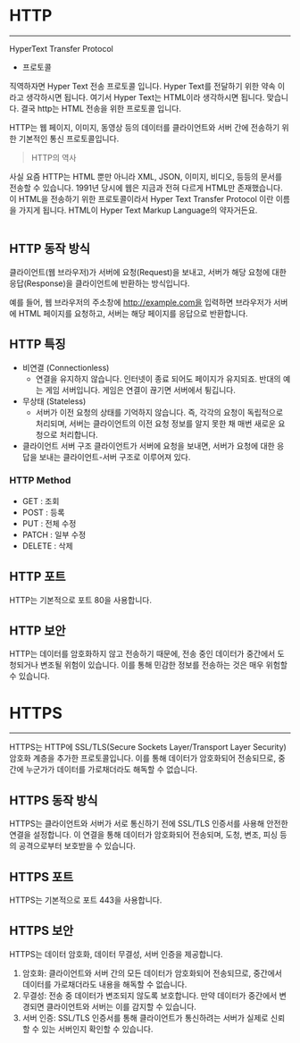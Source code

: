 <h1 id="http">HTTP</h1>
<hr />
<p>HyperText Transfer Protocol</p>
<ul>
<li>프로토콜</li>
</ul>
<p>직역하자면 Hyper Text 전송 프로토콜 입니다. Hyper Text를 전달하기 위한 약속 이라고 생각하시면 됩니다.  여기서 Hyper Text는 HTML이라 생각하시면 됩니다. 
맞습니다. 결국 http는 HTML 전송을 위한 프로토콜 입니다.</p>
<p>HTTP는 웹 페이지, 이미지, 동영상 등의 데이터를 클라이언트와 서버 간에 전송하기 위한 기본적인 통신 프로토콜입니다.</p>
<blockquote>
<p>HTTP의 역사</p>
</blockquote>
<p>사실 요즘 HTTP는 HTML 뿐만 아니라 XML, JSON, 이미지, 비디오, 등등의 문서를 전송할 수 있습니다.  1991년 당시에 웹은 지금과 전혀 다르게 HTML만 존재했습니다. 이 HTML을 전송하기 위한 프로토콜이라서 Hyper Text Transfer Protocol 이란 이름을 가지게 됩니다. HTML이 Hyper Text Markup Language의 약자거든요.</p>
<blockquote>
</blockquote>
<p>  <img alt="" src="https://velog.velcdn.com/images/taketheking/post/3bf5009b-9237-474e-b971-0ac7e6464c79/image.png" /></p>
<blockquote>
</blockquote>
<h2 id="http-동작-방식">HTTP 동작 방식</h2>
<p>클라이언트(웹 브라우저)가 서버에 요청(Request)을 보내고, 
서버가 해당 요청에 대한 응답(Response)을 클라이언트에 반환하는 방식입니다. </p>
<p>예를 들어, 웹 브라우저의 주소창에 <a href="http://example.com%EC%9D%84">http://example.com을</a> 입력하면 브라우저가 서버에 HTML 페이지를 요청하고, 서버는 해당 페이지를 응답으로 반환합니다.</p>
<h2 id="http-특징">HTTP 특징</h2>
<ul>
<li>비연결 (Connectionless)<ul>
<li>연결을 유지하지 않습니다. 인터넷이 종료 되어도 페이지가 유지되죠. 반대의 예는 게임 서버입니다. 게임은 연결이 끊기면 서버에서 튕깁니다.</li>
</ul>
</li>
<li>무상태 (Stateless)<ul>
<li>서버가 이전 요청의 상태를 기억하지 않습니다. 즉, 각각의 요청이 독립적으로 처리되며, 서버는 클라이언트의 이전 요청 정보를 알지 못한 채 매번 새로운 요청으로 처리합니다.</li>
</ul>
</li>
<li>클라이언트 서버 구조
클라이언트가 서버에 요청을 보내면, 서버가 요청에 대한 응답을 보내는 클라이언트-서버 구조로 이루어져 있다.</li>
</ul>
<h3 id="http-method">HTTP Method</h3>
<ul>
<li>GET : 조회</li>
<li>POST : 등록</li>
<li>PUT : 전체 수정</li>
<li>PATCH : 일부 수정</li>
<li>DELETE : 삭제</li>
</ul>
<h2 id="http-포트">HTTP 포트</h2>
<p>HTTP는 기본적으로 포트 80을 사용합니다.</p>
<h2 id="http-보안">HTTP 보안</h2>
<p>HTTP는 데이터를 암호화하지 않고 전송하기 때문에, 전송 중인 데이터가 중간에서 도청되거나 변조될 위험이 있습니다. 이를 통해 민감한 정보를 전송하는 것은 매우 위험할 수 있습니다.</p>
<h1 id="https">HTTPS</h1>
<hr />
<p>HTTPS는 HTTP에 SSL/TLS(Secure Sockets Layer/Transport Layer Security) 암호화 계층을 추가한 프로토콜입니다. 이를 통해 데이터가 암호화되어 전송되므로, 중간에 누군가가 데이터를 가로채더라도 해독할 수 없습니다.</p>
<h2 id="https-동작-방식">HTTPS 동작 방식</h2>
<p>HTTPS는 클라이언트와 서버가 서로 통신하기 전에 SSL/TLS 인증서를 사용해 안전한 연결을 설정합니다. 이 연결을 통해 데이터가 암호화되어 전송되며, 도청, 변조, 피싱 등의 공격으로부터 보호받을 수 있습니다.</p>
<h2 id="https-포트">HTTPS 포트</h2>
<p>HTTPS는 기본적으로 포트 443을 사용합니다.</p>
<h2 id="https-보안">HTTPS 보안</h2>
<p>HTTPS는 데이터 암호화, 데이터 무결성, 서버 인증을 제공합니다.</p>
<blockquote>
</blockquote>
<ol>
<li>암호화: 클라이언트와 서버 간의 모든 데이터가 암호화되어 전송되므로, 중간에서 데이터를 가로채더라도 내용을 해독할 수 없습니다.</li>
<li>무결성: 전송 중 데이터가 변조되지 않도록 보호합니다. 만약 데이터가 중간에서 변경되면 클라이언트와 서버는 이를 감지할 수 있습니다.</li>
<li>서버 인증: SSL/TLS 인증서를 통해 클라이언트가 통신하려는 서버가 실제로 신뢰할 수 있는 서버인지 확인할 수 있습니다.</li>
</ol>
<p><img alt="" src="https://velog.velcdn.com/images/taketheking/post/088330f9-8b1f-461c-9d10-bba9f97d65e6/image.png" /></p>